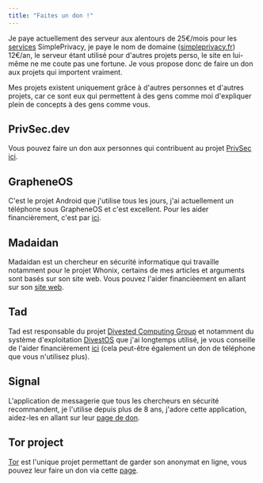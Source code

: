 ```yaml
---
title: "Faites un don !"
---
```


Je paye actuellement des serveur aux alentours de 25€/mois pour les [services](https://services.simpleprivacy.fr) SimplePrivacy, je paye le nom de domaine ([simpleprivacy.fr](https://simpleprivacy.fr)) 12€/an, le serveur étant utilisé pour d'autres projets perso, le site en lui-même ne me coute pas une fortune. Je vous propose donc de faire un don aux projets qui importent vraiment.

Mes projets existent uniquement grâce à d'autres personnes et d'autres projets, car ce sont eux qui permettent à des gens comme moi d'expliquer plein de concepts à des gens comme vous.

## PrivSec.dev
Vous pouvez faire un don aux personnes qui contribuent au projet [PrivSec](https://privsec.dev) [ici](https://privsec.dev/donate).

## GrapheneOS
C'est le projet Android que j'utilise tous les jours, j'ai actuellement un téléphone sous GrapheneOS et c'est excellent. Pour les aider financièrement, c'est par [ici](https://grapheneos.org/donate).

## Madaidan
Madaidan est un chercheur en sécurité informatique qui travaille notamment pour le projet Whonix, certains de mes articles et arguments sont basés sur son site web. Vous pouvez l'aider financièement en allant sur son [site web](https://madaidans-insecurities.github.io/).

## Tad
Tad est responsable du projet [Divested Computing Group](https://divested.dev/) et notamment du système d'exploitation [DivestOS](https://divestos.org/) que j'ai longtemps utilisé, je vous conseille de l'aider financièrement [ici](https://divested.dev/pages/donate) (cela peut-être également un don de téléphone que vous n'utilisez plus).

## Signal
L'application de messagerie que tous les chercheurs en sécurité recommandent, je l'utilise depuis plus de 8 ans, j'adore cette application, aidez-les en allant sur leur [page de don](https://www.signal.org/donate/).

## Tor project
[Tor](https://www.torproject.org/) est l'unique projet permettant de garder son anonymat en ligne, vous pouvez leur faire un don via cette [page](https://donate.torproject.org/).
